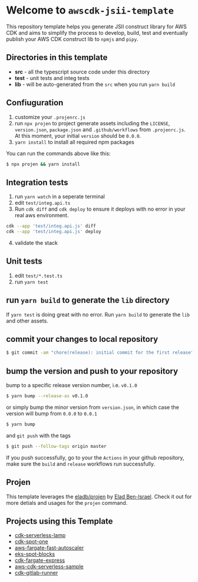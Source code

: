 # Welcome to `awscdk-jsii-template`

This repository template helps you generate JSII construct library for AWS CDK and aims to simplify
the process to develop, build, test and eventually publish your AWS CDK construct lib to `npmjs` and `pipy`.


## Directories in this template

- **src** - all the typescript source code under this directory
- **test** - unit tests and integ tests
- **lib** - will be auto-generated from the `src` when you run `yarn build`


## Confiuguration

1. customize your `.projenrc.js`
1. run `npx projen` to project generate assets including the `LICENSE`, `version.json`, `package.json` and `.github/workflows` from `.projenrc.js`.
At this moment, your initial `version` should be `0.0.0`.
2. `yarn install` to install all required npm packages

You can run the commands above like this:
```sh
$ npx projen && yarn install
```


## Integration tests

1. run `yarn watch` in a seperate terminal
2. edit `test/integ.api.ts`
3. Run `cdk diff` and `cdk deploy` to ensure it deploys with no error in your real aws environment.

```bash
cdk --app 'test/integ.api.js' diff
cdk --app 'test/integ.api.js' deploy
```

4. validate the stack

## Unit tests

1. edit `test/*.test.ts`
2. run `yarn test`


## run `yarn build` to generate the `lib` directory

If `yarn test` is doing great with no error. Run `yarn build` to generate the `lib` and other assets.

## commit your changes to local repository

```sh
$ git commit -am "chore(release): initial commit for the first release" 
```


## bump the version and push to your repository

bump to a specific release version number, i.e. `v0.1.0`
```sh
$ yarn bump --release-as v0.1.0
```
or simply bump the minor version from `version.json`, in which case the version will bump from `0.0.0` to `0.0.1`

```sh
$ yarn bump
```

and `git push` with the tags

```sh
$ git push --follow-tags origin master
```

If you push successfully, go to your the `Actions` in your github repository, make sure the `build` and `release` workflows run successfully.


## Projen

This template leverages the [eladb/projen](https://github.com/eladb/projen) by [Elad Ben-Israel](https://github.com/eladb). Check it out for more detials and usages for the `projen` command.

## Projects using this Template
- [cdk-serverless-lamp](https://github.com/aws-samples/cdk-serverless-lamp)
- [cdk-spot-one](https://github.com/pahud/cdk-spot-one)
- [aws-fargate-fast-autoscaler](https://github.com/aws-samples/aws-fargate-fast-autoscaler)
- [eks-spot-blocks](https://github.com/pahud/eks-spot-blocks)
- [cdk-fargate-express](https://github.com/pahud/cdk-fargate-express)
- [aws-cdk-serverless-sample](https://github.com/pahud/aws-cdk-serverless-sample)
- [cdk-gitlab-runner](https://github.com/guan840912/cdk-gitlab-runner)


